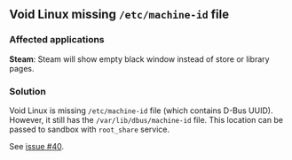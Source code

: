 <!--
SPDX-License-Identifier: GPL-3.0-or-later
SPDX-FileCopyrightText: 2022 igo95862
-->
## Void Linux missing `/etc/machine-id` file

### Affected applications

**Steam**: Steam will show empty black window instead of store or library pages.

### Solution

Void Linux is missing `/etc/machine-id` file (which contains D-Bus UUID).
However, it still has the `/var/lib/dbus/machine-id` file. This location
can be passed to sandbox with `root_share` service.

See [issue #40](https://github.com/igo95862/bubblejail/issues/40).
